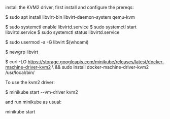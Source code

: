 install the KVM2 driver, first install and configure the prereqs:

$ sudo apt install libvirt-bin libvirt-daemon-system qemu-kvm

$ sudo systemctl enable libvirtd.service
$ sudo systemctl start libvirtd.service
$ sudo systemctl status libvirtd.service

$ sudo usermod -a -G libvirt $(whoami)

$ newgrp libvirt

$ curl -LO https://storage.googleapis.com/minikube/releases/latest/docker-machine-driver-kvm2 \ && sudo install docker-machine-driver-kvm2 /usr/local/bin/

To use the kvm2 driver:

$ minikube start --vm-driver kvm2

and run minikube as usual:

minikube start

